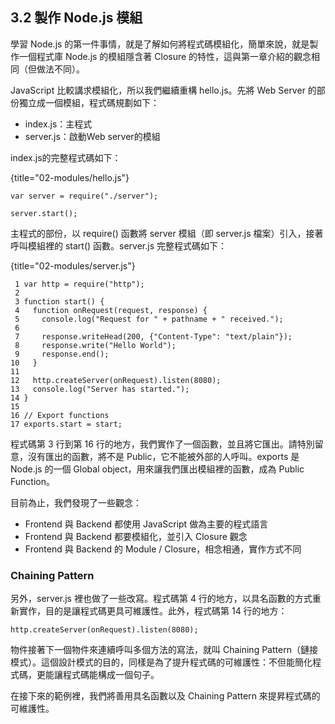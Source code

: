 ## 3.2 製作 Node.js 模組

學習 Node.js 的第一件事情，就是了解如何將程式碼模組化，簡單來說，就是製作一個程式庫 Node.js 的模組隱含著 Closure 的特性，這與第一章介紹的觀念相同（但做法不同）。

JavaScript 比較講求模組化，所以我們繼續重構 hello.js。先將 Web Server 的部份獨立成一個模組，程式碼規劃如下：

- index.js：主程式
- server.js：啟動Web server的模組

index.js的完整程式碼如下：

{title="02-modules/hello.js"}
~~~~~~~~
var server = require("./server");

server.start();
~~~~~~~~

主程式的部份，以 require() 函數將 server 模組（即 server.js 檔案）引入，接著呼叫模組裡的 start() 函數。server.js 完整程式碼如下：

{title="02-modules/server.js"}
~~~~~~~~
 1 var http = require("http");
 2 
 3 function start() {
 4   function onRequest(request, response) {
 5     console.log("Request for " + pathname + " received.");
 6 
 7     response.writeHead(200, {"Content-Type": "text/plain"});
 8     response.write("Hello World");
 9     response.end();
10   }
11 
12   http.createServer(onRequest).listen(8080);
13   console.log("Server has started.");
14 }
15 
16 // Export functions
17 exports.start = start;
~~~~~~~~

程式碼第 3 行到第 16 行的地方，我們實作了一個函數，並且將它匯出。請特別留意，沒有匯出的函數，將不是 Public，它不能被外部的人呼叫。exports 是 Node.js 的一個 Global object，用來讓我們匯出模組裡的函數，成為 Public Function。

目前為止，我們發現了一些觀念：

- Frontend 與 Backend 都使用 JavaScript 做為主要的程式語言
- Frontend 與 Backend 都要模組化，並引入 Closure 觀念
- Frontend 與 Backend 的 Module / Closure，相念相通，實作方式不同

### Chaining Pattern

另外，server.js 裡也做了一些改寫。程式碼第 4 行的地方，以具名函數的方式重新實作，目的是讓程式碼更具可維護性。此外，程式碼第 14 行的地方：

~~~~~~~~
http.createServer(onRequest).listen(8080);
~~~~~~~~

物件接著下一個物件來連續呼叫多個方法的寫法，就叫 Chaining Pattern（鏈接模式）。這個設計模式的目的，同樣是為了提升程式碼的可維護性：不但能簡化程式碼，更能讓程式碼能構成一個句子。

在接下來的範例裡，我們將善用具名函數以及 Chaining Pattern 來提昇程式碼的可維護性。